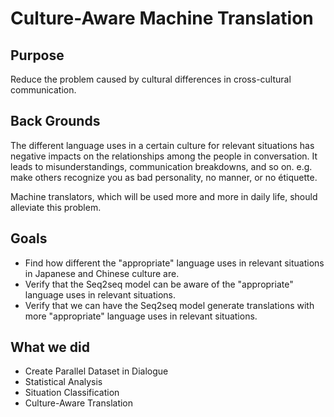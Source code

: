 # Culture-Aware Machine Translation

## Purpose
Reduce the problem caused by cultural differences in cross-cultural communication.

## Back Grounds
The different language uses in a certain culture for relevant situations has negative impacts on the relationships among the people in conversation.
It leads to misunderstandings, communication breakdowns, and so on.
e.g. make others recognize you as bad personality, no manner, or no étiquette.

Machine translators, which will be used more and more in daily life, should alleviate this problem.

## Goals
+ Find how different the "appropriate" language uses in relevant situations in Japanese and Chinese culture are.
+ Verify that the Seq2seq model can be aware of the "appropriate" language uses in relevant situations.
+ Verify that we can have the Seq2seq model generate translations with more "appropriate" language uses in relevant situations.

## What we did
+ Create Parallel Dataset in Dialogue
+ Statistical Analysis
+ Situation Classification
+ Culture-Aware Translation

